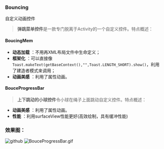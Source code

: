 ### Bouncing

自定义动画控件

>**弹跳菜单控件**是一款专门脱离于Activity的一个自定义控件。特点概述：
 
#### BoucingMem

- **动态加载** ：不用再XML布局文件中生命定义；
- **框架化** ：可以直接像`Toast.makeText(getBaseContext(),"",Toast.LENGTH_SHORT).show()`，利用了建造者模式来调用；
- **动画美感** ：利用了属性动画。

#### BouceProgressBar

>**上下跳动的小球控件**令小球在绳子上面跳动自定义控件。特点概述：

- **动画美感** ：利用了属性动画。
- **性能** ：利用surfaceView性能更好(高效绘制，具有缓冲性能)


### 效果图：
![github](https://github.com/heavenxue/BouncingMenu/raw/master/doc/shoot.png "github")
![BouceProgressBar.gif](http://upload-images.jianshu.io/upload_images/1628151-9a7141647fcf97ea.gif?imageMogr2/auto-orient/strip)